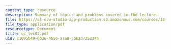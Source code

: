 ```yaml
---
content_type: resource
description: Summary of topics and problems covered in the lecture.
file: https://ol-ocw-studio-app-production.s3.amazonaws.com/courses/18-435j-quantum-computation-fall-2003/c1095b496b364b56aaa0cbb2d725234a_qc_lec02.pdf
file_type: application/pdf
resourcetype: Document
title: qc_lec02.pdf
uid: c1095b49-6b36-4b56-aaa0-cbb2d725234a
---
```


